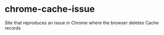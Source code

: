 # chrome-cache-issue
Site that reproduces an issue in Chrome where the browser deletes Cache records
